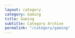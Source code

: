 ```yaml
---
layout: category
category: Gaming
title: Gaming
subtitle: Category Archive
permalink: "/category/gaming"
---
```

